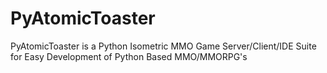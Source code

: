PyAtomicToaster
===============

PyAtomicToaster is a Python Isometric MMO Game Server/Client/IDE Suite for Easy Development of Python Based MMO/MMORPG's
